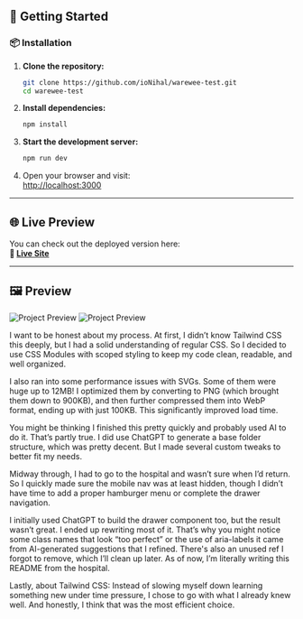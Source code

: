 ## 🚀 Getting Started

### 📦 Installation

1. **Clone the repository:**

   ```bash
   git clone https://github.com/ioNihal/warewee-test.git
   cd warewee-test
   ```

2. **Install dependencies:**

   ```bash
   npm install
   ```

3. **Start the development server:**

   ```bash
   npm run dev
   ```

4. Open your browser and visit:  
   [http://localhost:3000](http://localhost:3000)

---

## 🌐 Live Preview

You can check out the deployed version here:  
**🔗 [Live Site](https://warewee-test.vercel.app)**

---

## 🖼️ Preview

![Project Preview](./desktop.png)
![Project Preview](./mobile.png) 



I want to be honest about my process. At first, I didn’t know Tailwind CSS this deeply, but I had a solid understanding of regular CSS. So I decided to use CSS Modules with scoped styling to keep my code clean, readable, and well organized.

I also ran into some performance issues with SVGs. Some of them were huge up to 12MB! I optimized them by converting to PNG (which brought them down to 900KB), and then further compressed them into WebP format, ending up with just 100KB. This significantly improved load time.

You might be thinking I finished this pretty quickly and probably used AI to do it. That’s partly true. I did use ChatGPT to generate a base folder structure, which was pretty decent. But I made several custom tweaks to better fit my needs.

Midway through, I had to go to the hospital and wasn’t sure when I’d return. So I quickly made sure the mobile nav was at least hidden, though I didn’t have time to add a proper hamburger menu or complete the drawer navigation.

I initially used ChatGPT to build the drawer component too, but the result wasn’t great. I ended up rewriting most of it. That’s why you might notice some class names that look “too perfect” or the use of aria-labels it came from AI-generated suggestions that I refined. There's also an unused ref I forgot to remove, which I’ll clean up later. As of now, I’m literally writing this README from the hospital.

Lastly, about Tailwind CSS: Instead of slowing myself down learning something new under time pressure, I chose to go with what I already knew well. And honestly, I think that was the most efficient choice.